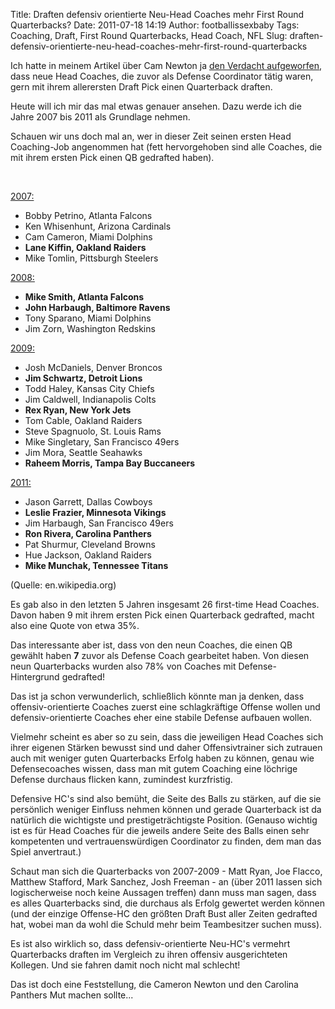 Title: Draften defensiv orientierte Neu-Head Coaches mehr First Round Quarterbacks?
Date: 2011-07-18 14:19
Author: footballissexbaby
Tags: Coaching, Draft, First Round Quarterbacks, Head Coach, NFL
Slug: draften-defensiv-orientierte-neu-head-coaches-mehr-first-round-quarterbacks

Ich hatte in meinem Artikel über Cam Newton ja [den Verdacht
aufgeworfen][], dass neue Head Coaches, die zuvor als Defense
Coordinator tätig waren, gern mit ihrem allerersten Draft Pick einen
Quarterback draften.

Heute will ich mir das mal etwas genauer ansehen. Dazu werde ich die
Jahre 2007 bis 2011 als Grundlage nehmen.

Schauen wir uns doch mal an, wer in dieser Zeit seinen ersten Head
Coaching-Job angenommen hat (fett hervorgehoben sind alle Coaches, die
mit ihrem ersten Pick einen QB gedrafted haben).

 

<span style="text-decoration:underline;">2007:</span>

-   Bobby Petrino, Atlanta Falcons
-   Ken Whisenhunt, Arizona Cardinals
-   Cam Cameron, Miami Dolphins
-   **Lane Kiffin, Oakland Raiders**
-   Mike Tomlin, Pittsburgh Steelers

<span style="text-decoration:underline;">2008:</span>

-   **Mike Smith, Atlanta Falcons**
-   **John Harbaugh, Baltimore Ravens**
-   Tony Sparano, Miami Dolphins
-   Jim Zorn, Washington Redskins

<span style="text-decoration:underline;">2009:</span>

-   Josh McDaniels, Denver Broncos
-   **Jim Schwartz, Detroit Lions**
-   Todd Haley, Kansas City Chiefs
-   Jim Caldwell, Indianapolis Colts
-   **Rex Ryan, New York Jets**
-   Tom Cable, Oakland Raiders
-   Steve Spagnuolo, St. Louis Rams
-   Mike Singletary, San Francisco 49ers
-   Jim Mora, Seattle Seahawks
-   **Raheem Morris, Tampa Bay Buccaneers**

<span style="text-decoration:underline;">2011:</span>

-   Jason Garrett, Dallas Cowboys
-   **Leslie Frazier, Minnesota Vikings**
-   Jim Harbaugh, San Francisco 49ers
-   **Ron Rivera, Carolina Panthers**
-   Pat Shurmur, Cleveland Browns
-   Hue Jackson, Oakland Raiders
-   **Mike Munchak, Tennessee Titans**

(Quelle: en.wikipedia.org)

Es gab also in den letzten 5 Jahren insgesamt 26 first-time Head
Coaches. Davon haben 9 mit ihrem ersten Pick einen Quarterback
gedrafted, macht also eine Quote von etwa 35%.

Das interessante aber ist, dass von den neun Coaches, die einen QB
gewählt haben **7** zuvor als Defense Coach gearbeitet haben. Von diesen
neun Quarterbacks wurden also 78% von Coaches mit Defense-Hintergrund
gedrafted!

Das ist ja schon verwunderlich, schließlich könnte man ja denken, dass
offensiv-orientierte Coaches zuerst eine schlagkräftige Offense wollen
und defensiv-orientierte Coaches eher eine stabile Defense aufbauen
wollen.

Vielmehr scheint es aber so zu sein, dass die jeweiligen Head Coaches
sich ihrer eigenen Stärken bewusst sind und daher Offensivtrainer sich
zutrauen auch mit weniger guten Quarterbacks Erfolg haben zu können,
genau wie Defensecoaches wissen, dass man mit gutem Coaching eine
löchrige Defense durchaus flicken kann, zumindest kurzfristig.

Defensive HC's sind also bemüht, die Seite des Balls zu stärken, auf die
sie persönlich weniger Einfluss nehmen können und gerade Quarterback ist
da natürlich die wichtigste und prestigeträchtigste Position. (Genauso
wichtig ist es für Head Coaches für die jeweils andere Seite des Balls
einen sehr kompetenten und vertrauenswürdigen Coordinator zu finden, dem
man das Spiel anvertraut.)

Schaut man sich die Quarterbacks von 2007-2009 - Matt Ryan, Joe Flacco,
Matthew Stafford, Mark Sanchez, Josh Freeman - an (über 2011 lassen sich
logischerweise noch keine Aussagen treffen) dann muss man sagen, dass es
alles Quarterbacks sind, die durchaus als Erfolg gewertet werden können
(und der einzige Offense-HC den größten Draft Bust aller Zeiten
gedrafted hat, wobei man da wohl die Schuld mehr beim Teambesitzer
suchen muss).

Es ist also wirklich so, dass defensiv-orientierte Neu-HC's vermehrt
Quarterbacks draften im Vergleich zu ihren offensiv ausgerichteten
Kollegen. Und sie fahren damit noch nicht mal schlecht!

Das ist doch eine Feststellung, die Cameron Newton und den Carolina
Panthers Mut machen sollte...

  [den Verdacht aufgeworfen]: https://footballissexbaby.wordpress.com/2011/07/14/cam-newton-panthersprung-oder-pyrrhussieg/

